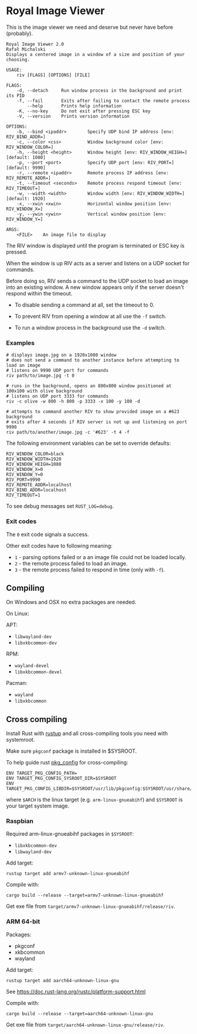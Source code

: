 Royal Image Viewer
==================

This is the image viewer we need and deserve but never have before (probably).

```
Royal Image Viewer 2.0
Rafał Michalski
Displays a centered image in a window of a size and position of your choosing.

USAGE:
    riv [FLAGS] [OPTIONS] [FILE]

FLAGS:
    -d, --detach     Run window process in the background and print its PID
    -f, --fail       Exits after failing to contact the remote process
        --help       Prints help information
    -K, --no-key     Do not exit after pressing ESC key
    -V, --version    Prints version information

OPTIONS:
    -b, --bind <ipaddr>        Specify UDP bind IP address [env: RIV_BIND_ADDR=]
    -c, --color <css>          Window background color [env: RIV_WINDOW_COLOR=]
    -h, --height <height>      Window height [env: RIV_WINDOW_HEIGH=]  [default: 1080]
    -p, --port <port>          Specify UDP port [env: RIV_PORT=]  [default: 9990]
    -r, --remote <ipaddr>      Remote process IP address [env: RIV_REMOTE_ADDR=]
    -t, --timeout <seconds>    Remote process respond timeout [env: RIV_TIMEOUT=]
    -w, --width <width>        Window width [env: RIV_WINDOW_WIDTH=]  [default: 1920]
    -x, --xwin <xwin>          Horizontal window position [env: RIV_WINDOW_X=]
    -y, --ywin <ywin>          Vertical window position [env: RIV_WINDOW_Y=]

ARGS:
    <FILE>    An image file to display
```

The RIV window is displayed until the program is terminated or ESC key is pressed.

When the window is up RIV acts as a server and listens on a UDP socket for commands.

Before doing so, RIV sends a command to the UDP socket to load an image into an existing window.
A new window appears only if the server doesn't respond within the timeout.

* To disable sending a command at all, set the timeout to 0.

* To prevent RIV from opening a window at all use the `-f` switch.

* To run a window process in the background use the `-d` switch.


### Examples

```
# displays image.jpg on a 1920x1080 window
# does not send a command to another instance before attempting to load an image
# listens on 9990 UDP port for commands
riv path/to/image.jpg -t 0

# runs in the background, opens an 800x800 window positioned at 100x100 with olive background
# listens on UDP port 3333 for commands
riv -c olive -w 800 -h 800 -p 3333 -x 100 -y 100 -d

# attempts to command another RIV to show provided image on a #623 background
# exits after 4 seconds if RIV server is not up and listening on port 9990
riv path/to/another/image.jpg -c '#623' -t 4 -f
```

The following environment variables can be set to override defaults:

```
RIV_WINDOW_COLOR=black
RIV_WINDOW_WIDTH=1920
RIV_WINDOW_HEIGH=1080
RIV_WINDOW_X=0
RIV_WINDOW_Y=0
RIV_PORT=9990
RIV_REMOTE_ADDR=localhost
RIV_BIND_ADDR=localhost
RIV_TIMEOUT=1
```

To see debug messages set `RUST_LOG=debug`.

### Exit codes

The `0` exit code signals a success.

Other exit codes have to following meaning:

* `1` - parsing options failed or a an image file could not be loaded locally.
* `2` - the remote process failed to load an image.
* `3` - the remote process failed to respond in time (only with `-f`).


Compiling
---------

On Windows and OSX no extra packages are needed.

On Linux:

APT:

* `libwayland-dev`
* `libxkbcommon-dev`

RPM:

* `wayland-devel`
* `libxkbcommon-devel`

Pacman:

* `wayland`
* `libxkbcommon`


Cross compiling
---------------

Install Rust with [rustup](https://rustup.rs/) and all cross-compiling tools you need with systemroot.

Make sure `pkgconf` package is installed in $SYSROOT.

To help guide rust [pkg_config](https://crates.io/crates/pkg-config) for cross-compiling:

```
ENV TARGET_PKG_CONFIG_PATH=
ENV TARGET_PKG_CONFIG_SYSROOT_DIR=$SYSROOT
ENV TARGET_PKG_CONFIG_LIBDIR=$SYSROOT/usr/lib/pkgconfig:$SYSROOT/usr/share/pkgconfig:$SYSROOT/usr/lib/$ARCH/pkgconfig
```

where `$ARCH` is the linux target (e.g. `arm-linux-gnueabihf`) and `$SYSROOT` is your target system image.


### Raspbian

Required arm-linux-gnueabihf packages in `$SYSROOT`:

* `libxkbcommon-dev`
* `libwayland-dev`

Add target:

```
rustup target add armv7-unknown-linux-gnueabihf
```

Compile with:

```
cargo build --release --target=armv7-unknown-linux-gnueabihf
```

Get exe file from `target/armv7-unknown-linux-gnueabihf/release/riv`.


### ARM 64-bit

Packages:

* pkgconf
* xkbcommon
* wayland

Add target:

```
rustup target add aarch64-unknown-linux-gnu
```

See https://doc.rust-lang.org/rustc/platform-support.html

Compile with:

```
cargo build --release --target=aarch64-unknown-linux-gnu
```

Get exe file from `target/aarch64-unknown-linux-gnu/release/riv`.
